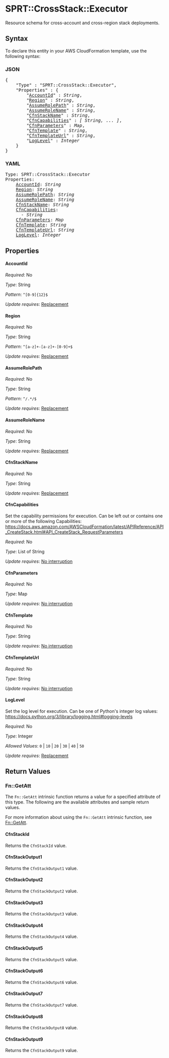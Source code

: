 # SPRT::CrossStack::Executor

Resource schema for cross-account and cross-region stack deployments.

## Syntax

To declare this entity in your AWS CloudFormation template, use the following syntax:

### JSON

<pre>
{
    "Type" : "SPRT::CrossStack::Executor",
    "Properties" : {
        "<a href="#accountid" title="AccountId">AccountId</a>" : <i>String</i>,
        "<a href="#region" title="Region">Region</a>" : <i>String</i>,
        "<a href="#assumerolepath" title="AssumeRolePath">AssumeRolePath</a>" : <i>String</i>,
        "<a href="#assumerolename" title="AssumeRoleName">AssumeRoleName</a>" : <i>String</i>,
        "<a href="#cfnstackname" title="CfnStackName">CfnStackName</a>" : <i>String</i>,
        "<a href="#cfncapabilities" title="CfnCapabilities">CfnCapabilities</a>" : <i>[ String, ... ]</i>,
        "<a href="#cfnparameters" title="CfnParameters">CfnParameters</a>" : <i>Map</i>,
        "<a href="#cfntemplate" title="CfnTemplate">CfnTemplate</a>" : <i>String</i>,
        "<a href="#cfntemplateurl" title="CfnTemplateUrl">CfnTemplateUrl</a>" : <i>String</i>,
        "<a href="#loglevel" title="LogLevel">LogLevel</a>" : <i>Integer</i>
    }
}
</pre>

### YAML

<pre>
Type: SPRT::CrossStack::Executor
Properties:
    <a href="#accountid" title="AccountId">AccountId</a>: <i>String</i>
    <a href="#region" title="Region">Region</a>: <i>String</i>
    <a href="#assumerolepath" title="AssumeRolePath">AssumeRolePath</a>: <i>String</i>
    <a href="#assumerolename" title="AssumeRoleName">AssumeRoleName</a>: <i>String</i>
    <a href="#cfnstackname" title="CfnStackName">CfnStackName</a>: <i>String</i>
    <a href="#cfncapabilities" title="CfnCapabilities">CfnCapabilities</a>: <i>
      - String</i>
    <a href="#cfnparameters" title="CfnParameters">CfnParameters</a>: <i>Map</i>
    <a href="#cfntemplate" title="CfnTemplate">CfnTemplate</a>: <i>String</i>
    <a href="#cfntemplateurl" title="CfnTemplateUrl">CfnTemplateUrl</a>: <i>String</i>
    <a href="#loglevel" title="LogLevel">LogLevel</a>: <i>Integer</i>
</pre>

## Properties

#### AccountId

_Required_: No

_Type_: String

_Pattern_: <code>^[0-9]{12}$</code>

_Update requires_: [Replacement](https://docs.aws.amazon.com/AWSCloudFormation/latest/UserGuide/using-cfn-updating-stacks-update-behaviors.html#update-replacement)

#### Region

_Required_: No

_Type_: String

_Pattern_: <code>^[a-z]+-[a-z]+-[0-9]+$</code>

_Update requires_: [Replacement](https://docs.aws.amazon.com/AWSCloudFormation/latest/UserGuide/using-cfn-updating-stacks-update-behaviors.html#update-replacement)

#### AssumeRolePath

_Required_: No

_Type_: String

_Pattern_: <code>^/.*/$</code>

_Update requires_: [Replacement](https://docs.aws.amazon.com/AWSCloudFormation/latest/UserGuide/using-cfn-updating-stacks-update-behaviors.html#update-replacement)

#### AssumeRoleName

_Required_: No

_Type_: String

_Update requires_: [Replacement](https://docs.aws.amazon.com/AWSCloudFormation/latest/UserGuide/using-cfn-updating-stacks-update-behaviors.html#update-replacement)

#### CfnStackName

_Required_: No

_Type_: String

_Update requires_: [Replacement](https://docs.aws.amazon.com/AWSCloudFormation/latest/UserGuide/using-cfn-updating-stacks-update-behaviors.html#update-replacement)

#### CfnCapabilities

Set the capability permissions for execution. Can be left out or contains one or more of the following Capabilities: https://docs.aws.amazon.com/AWSCloudFormation/latest/APIReference/API_CreateStack.html#API_CreateStack_RequestParameters

_Required_: No

_Type_: List of String

_Update requires_: [No interruption](https://docs.aws.amazon.com/AWSCloudFormation/latest/UserGuide/using-cfn-updating-stacks-update-behaviors.html#update-no-interrupt)

#### CfnParameters

_Required_: No

_Type_: Map

_Update requires_: [No interruption](https://docs.aws.amazon.com/AWSCloudFormation/latest/UserGuide/using-cfn-updating-stacks-update-behaviors.html#update-no-interrupt)

#### CfnTemplate

_Required_: No

_Type_: String

_Update requires_: [No interruption](https://docs.aws.amazon.com/AWSCloudFormation/latest/UserGuide/using-cfn-updating-stacks-update-behaviors.html#update-no-interrupt)

#### CfnTemplateUrl

_Required_: No

_Type_: String

_Update requires_: [No interruption](https://docs.aws.amazon.com/AWSCloudFormation/latest/UserGuide/using-cfn-updating-stacks-update-behaviors.html#update-no-interrupt)

#### LogLevel

Set the log level for execution. Can be one of Python's integer log values: https://docs.python.org/3/library/logging.html#logging-levels

_Required_: No

_Type_: Integer

_Allowed Values_: <code>0</code> | <code>10</code> | <code>20</code> | <code>30</code> | <code>40</code> | <code>50</code>

_Update requires_: [Replacement](https://docs.aws.amazon.com/AWSCloudFormation/latest/UserGuide/using-cfn-updating-stacks-update-behaviors.html#update-replacement)

## Return Values

### Fn::GetAtt

The `Fn::GetAtt` intrinsic function returns a value for a specified attribute of this type. The following are the available attributes and sample return values.

For more information about using the `Fn::GetAtt` intrinsic function, see [Fn::GetAtt](https://docs.aws.amazon.com/AWSCloudFormation/latest/UserGuide/intrinsic-function-reference-getatt.html).

#### CfnStackId

Returns the <code>CfnStackId</code> value.

#### CfnStackOutput1

Returns the <code>CfnStackOutput1</code> value.

#### CfnStackOutput2

Returns the <code>CfnStackOutput2</code> value.

#### CfnStackOutput3

Returns the <code>CfnStackOutput3</code> value.

#### CfnStackOutput4

Returns the <code>CfnStackOutput4</code> value.

#### CfnStackOutput5

Returns the <code>CfnStackOutput5</code> value.

#### CfnStackOutput6

Returns the <code>CfnStackOutput6</code> value.

#### CfnStackOutput7

Returns the <code>CfnStackOutput7</code> value.

#### CfnStackOutput8

Returns the <code>CfnStackOutput8</code> value.

#### CfnStackOutput9

Returns the <code>CfnStackOutput9</code> value.

